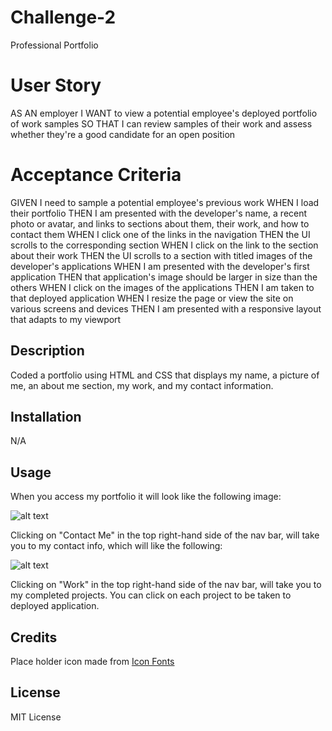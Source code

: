 # Challenge-2
Professional Portfolio 

# User Story 

AS AN employer
I WANT to view a potential employee's deployed portfolio of work samples
SO THAT I can review samples of their work and assess whether they're a good candidate for an open position

# Acceptance Criteria

GIVEN I need to sample a potential employee's previous work
WHEN I load their portfolio
THEN I am presented with the developer's name, a recent photo or avatar, and links to sections about them, their work, and how to contact them
WHEN I click one of the links in the navigation
THEN the UI scrolls to the corresponding section
WHEN I click on the link to the section about their work
THEN the UI scrolls to a section with titled images of the developer's applications
WHEN I am presented with the developer's first application
THEN that application's image should be larger in size than the others
WHEN I click on the images of the applications
THEN I am taken to that deployed application
WHEN I resize the page or view the site on various screens and devices
THEN I am presented with a responsive layout that adapts to my viewport

## Description

Coded a portfolio using HTML and CSS that displays my name, a picture of me, an about me section, my work, and my contact information. 

## Installation

N/A

## Usage

When you access my portfolio it will look like the following image:
   
![alt text](file:///Users/nastacias/Desktop/bootcamp/Challenge-2-1/Screenshot%202023-02-14%20at%2012.44.24%20AM.png)

Clicking on "Contact Me" in the top right-hand side of the nav bar, will take you to my contact info, which will like the following:

![alt text](file:///Users/nastacias/Desktop/bootcamp/Challenge-2-1/Screenshot%202023-02-14%20at%2012.44.42%20AM.png)

Clicking on "Work" in the top right-hand side of the nav bar, will take you to my completed projects. You can click on each project to be taken to deployed application.

## Credits

Place holder icon made from <a href="http://www.onlinewebfonts.com/icon">Icon Fonts</a> 

## License

MIT License